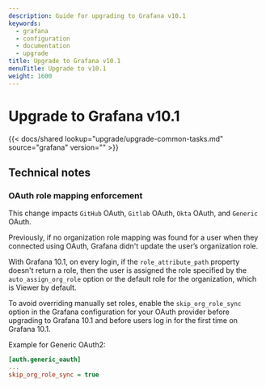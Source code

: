 ```yaml
---
description: Guide for upgrading to Grafana v10.1
keywords:
  - grafana
  - configuration
  - documentation
  - upgrade
title: Upgrade to Grafana v10.1
menuTitle: Upgrade to v10.1
weight: 1600
---
```


# Upgrade to Grafana v10.1

{{< docs/shared lookup="upgrade/upgrade-common-tasks.md" source="grafana" version="<GRAFANA VERSION>" >}}

## Technical notes

### OAuth role mapping enforcement

This change impacts `GitHub` OAuth, `Gitlab` OAuth, `Okta` OAuth, and `Generic` OAuth.

Previously, if no organization role mapping was found for a user when they connected using OAuth, Grafana didn't update the user’s organization role.

With Grafana 10.1, on every login, if the `role_attribute_path` property doesn't return a role, then the user is assigned the role specified by the `auto_assign_org_role` option or the default role for the organization, which is Viewer by default.

To avoid overriding manually set roles, enable the `skip_org_role_sync` option in the Grafana configuration for your OAuth provider before upgrading to Grafana 10.1 and before users log in for the first time on Grafana 10.1.

Example for Generic OAuth2:

```ini
[auth.generic_oauth]
...
skip_org_role_sync = true
```
